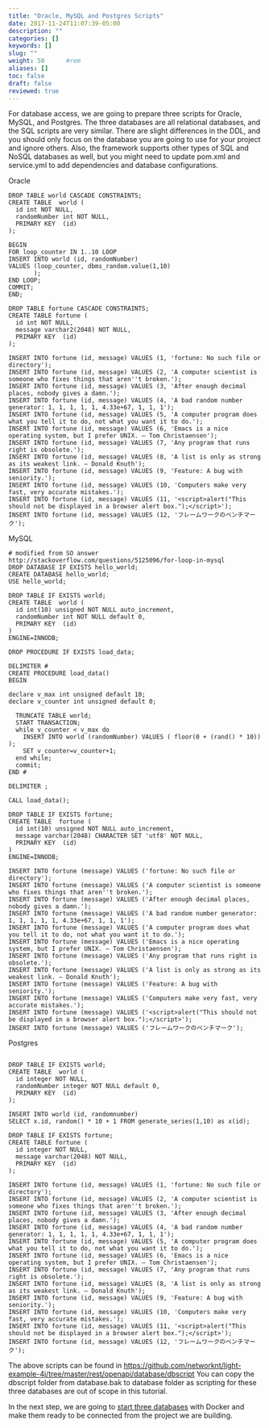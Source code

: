 ```yaml
---
title: "Oracle, MySQL and Postgres Scripts"
date: 2017-11-24T11:07:39-05:00
description: ""
categories: []
keywords: []
slug: ""
weight: 50      #rem
aliases: []
toc: false
draft: false
reviewed: true
---
```


For database access, we are going to prepare three scripts for Oracle, MySQL, and Postgres. The three databases are all relational databases, and the SQL scripts are very similar. There are slight differences in the DDL, and you should only focus on the database you are going to use for your project and ignore others. Also, the framework supports other types of SQL and NoSQL databases as well, but you might need to update pom.xml and service.yml to add dependencies and database configurations.

Oracle
```
DROP TABLE world CASCADE CONSTRAINTS;
CREATE TABLE  world (
  id int NOT NULL,
  randomNumber int NOT NULL,
  PRIMARY KEY  (id)
);

BEGIN
FOR loop_counter IN 1..10 LOOP
INSERT INTO world (id, randomNumber)
VALUES (loop_counter, dbms_random.value(1,10)
       );
END LOOP;
COMMIT;
END;

DROP TABLE fortune CASCADE CONSTRAINTS;
CREATE TABLE fortune (
  id int NOT NULL,
  message varchar2(2048) NOT NULL,
  PRIMARY KEY  (id)
);

INSERT INTO fortune (id, message) VALUES (1, 'fortune: No such file or directory');
INSERT INTO fortune (id, message) VALUES (2, 'A computer scientist is someone who fixes things that aren''t broken.');
INSERT INTO fortune (id, message) VALUES (3, 'After enough decimal places, nobody gives a damn.');
INSERT INTO fortune (id, message) VALUES (4, 'A bad random number generator: 1, 1, 1, 1, 1, 4.33e+67, 1, 1, 1');
INSERT INTO fortune (id, message) VALUES (5, 'A computer program does what you tell it to do, not what you want it to do.');
INSERT INTO fortune (id, message) VALUES (6, 'Emacs is a nice operating system, but I prefer UNIX. — Tom Christaensen');
INSERT INTO fortune (id, message) VALUES (7, 'Any program that runs right is obsolete.');
INSERT INTO fortune (id, message) VALUES (8, 'A list is only as strong as its weakest link. — Donald Knuth');
INSERT INTO fortune (id, message) VALUES (9, 'Feature: A bug with seniority.');
INSERT INTO fortune (id, message) VALUES (10, 'Computers make very fast, very accurate mistakes.');
INSERT INTO fortune (id, message) VALUES (11, '<script>alert("This should not be displayed in a browser alert box.");</script>');
INSERT INTO fortune (id, message) VALUES (12, 'フレームワークのベンチマーク');
```

MySQL

```
# modified from SO answer http://stackoverflow.com/questions/5125096/for-loop-in-mysql
DROP DATABASE IF EXISTS hello_world;
CREATE DATABASE hello_world;
USE hello_world;

DROP TABLE IF EXISTS world;
CREATE TABLE  world (
  id int(10) unsigned NOT NULL auto_increment,
  randomNumber int NOT NULL default 0,
  PRIMARY KEY  (id)
)
ENGINE=INNODB;

DROP PROCEDURE IF EXISTS load_data;

DELIMITER #
CREATE PROCEDURE load_data()
BEGIN

declare v_max int unsigned default 10;
declare v_counter int unsigned default 0;

  TRUNCATE TABLE world;
  START TRANSACTION;
  while v_counter < v_max do
    INSERT INTO world (randomNumber) VALUES ( floor(0 + (rand() * 10)) );
    SET v_counter=v_counter+1;
  end while;
  commit;
END #

DELIMITER ;

CALL load_data();

DROP TABLE IF EXISTS fortune;
CREATE TABLE  fortune (
  id int(10) unsigned NOT NULL auto_increment,
  message varchar(2048) CHARACTER SET 'utf8' NOT NULL,
  PRIMARY KEY  (id)
)
ENGINE=INNODB;

INSERT INTO fortune (message) VALUES ('fortune: No such file or directory');
INSERT INTO fortune (message) VALUES ('A computer scientist is someone who fixes things that aren''t broken.');
INSERT INTO fortune (message) VALUES ('After enough decimal places, nobody gives a damn.');
INSERT INTO fortune (message) VALUES ('A bad random number generator: 1, 1, 1, 1, 1, 4.33e+67, 1, 1, 1');
INSERT INTO fortune (message) VALUES ('A computer program does what you tell it to do, not what you want it to do.');
INSERT INTO fortune (message) VALUES ('Emacs is a nice operating system, but I prefer UNIX. — Tom Christaensen');
INSERT INTO fortune (message) VALUES ('Any program that runs right is obsolete.');
INSERT INTO fortune (message) VALUES ('A list is only as strong as its weakest link. — Donald Knuth');
INSERT INTO fortune (message) VALUES ('Feature: A bug with seniority.');
INSERT INTO fortune (message) VALUES ('Computers make very fast, very accurate mistakes.');
INSERT INTO fortune (message) VALUES ('<script>alert("This should not be displayed in a browser alert box.");</script>');
INSERT INTO fortune (message) VALUES ('フレームワークのベンチマーク');

```


Postgres

```

DROP TABLE IF EXISTS world;
CREATE TABLE  world (
  id integer NOT NULL,
  randomNumber integer NOT NULL default 0,
  PRIMARY KEY  (id)
);

INSERT INTO world (id, randomnumber)
SELECT x.id, random() * 10 + 1 FROM generate_series(1,10) as x(id);

DROP TABLE IF EXISTS fortune;
CREATE TABLE fortune (
  id integer NOT NULL,
  message varchar(2048) NOT NULL,
  PRIMARY KEY  (id)
);

INSERT INTO fortune (id, message) VALUES (1, 'fortune: No such file or directory');
INSERT INTO fortune (id, message) VALUES (2, 'A computer scientist is someone who fixes things that aren''t broken.');
INSERT INTO fortune (id, message) VALUES (3, 'After enough decimal places, nobody gives a damn.');
INSERT INTO fortune (id, message) VALUES (4, 'A bad random number generator: 1, 1, 1, 1, 1, 4.33e+67, 1, 1, 1');
INSERT INTO fortune (id, message) VALUES (5, 'A computer program does what you tell it to do, not what you want it to do.');
INSERT INTO fortune (id, message) VALUES (6, 'Emacs is a nice operating system, but I prefer UNIX. — Tom Christaensen');
INSERT INTO fortune (id, message) VALUES (7, 'Any program that runs right is obsolete.');
INSERT INTO fortune (id, message) VALUES (8, 'A list is only as strong as its weakest link. — Donald Knuth');
INSERT INTO fortune (id, message) VALUES (9, 'Feature: A bug with seniority.');
INSERT INTO fortune (id, message) VALUES (10, 'Computers make very fast, very accurate mistakes.');
INSERT INTO fortune (id, message) VALUES (11, '<script>alert("This should not be displayed in a browser alert box.");</script>');
INSERT INTO fortune (id, message) VALUES (12, 'フレームワークのベンチマーク');

```

The above scripts can be found in https://github.com/networknt/light-example-4j/tree/master/rest/openapi/database/dbscript You can copy the dbscript folder from database.bak to database folder as scripting for these three databases are out of scope in this tutorial.

In the next step, we are going to [start three databases][] with Docker and make them ready to be connected from the project we are building. 

[start three databases]: /tutorial/rest/openapi/database/startdb/
